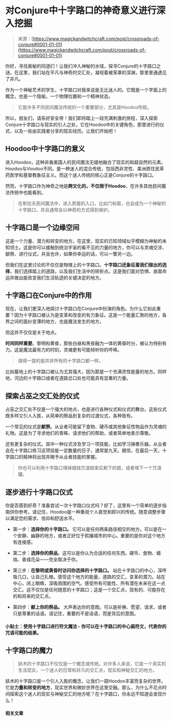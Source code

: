 <!--yml

类别：未分类

日期：2024年6月12日18时32分23秒

-->

# 对Conjure中十字路口的神奇意义进行深入挖掘

> 来源：[https://www.magickandwitchcraft.com/post/crossroads-of-conjure#0001-01-01](https://www.magickandwitchcraft.com/post/crossroads-of-conjure#0001-01-01)

你好，寻找奥秘的同道们！让我们冲入神秘的水域，探寻Conjure的十字路口之谜。在这里，我们站在平凡与神奇的交汇处，凝视着被笼罩的深渊，那里普通遇见了非凡。

作为一个神秘艺术的学生，十字路口对我来说是无比迷人的。它既是一个字面上的概念，也是一个隐喻，一个物理位置和一个精神状态。

> 它是许多不同民间魔法传统的一个重要部分，尤其是Hoodoo传统。

所以，朋友们，请系好安全带！我们即将踏上一段充满刺激的旅程，深入探索Conjure十字路口与现实的引人之处，它在Hoodoo中的关键角色，那里进行的仪式，以及一些由实践者分享的现实经历。让我们开始吧！

## Hoodoo中十字路口的意义

进入Hoodoo，这种非裔美国人的民间魔法无缝地融合了现实的和超自然的元素。Hoodoo与Voodoo不同，是一种迷人的混合传统，包括西非灵性、美洲原住民草药医学和基督教象征主义。而这个迷人传统的核心正是Conjure的十字路口。

然而，十字路口作为神奇之地是**跨文化的，不仅限于Hoodoo**，在许多其他民间魔法传统中也能看到。

> 在斯拉夫民间魔法中，进入房屋的入口，比如门和窗，也会成为一个神秘的十字路口，并且通常会以神奇的方式得到保护。

## 十字路口是一个边缘空间

这是一个力量、潜力和转变的地方。在这里，现实的已知领域似乎模糊为神秘的未知领土。这是你可以接触到统治宇宙的看不见的力量的地方，你可以与灵魂交涉、献祭、进行仪式，并且也许，如果你幸运的话，可以一瞥另一边。

但我们在这里讨论的不仅仅是物理上的十字路口。**十字路口还象征着我们做出的选择**，我们选择踏上的道路，以及我们生活中的转折点。这是我们面对恐惧、直面命运并做出能改变我们生活轨迹的关键决定的地方。

## 十字路口在Conjure中的作用

现在，让我们更深入地探讨十字路口在Conjure中扮演的角色。为什么它如此重要？因为十字路口被认为是变革和改变的有力象征。这是一个能量汇聚的地方，各界之间的面纱变薄的地方，也是魔法发生的地方。

但这并不仅仅是关于地点。

**时间同样重要**。黎明和黄昏，那些白昼和黑夜融为一体的黄昏时分，被认为特别有力。这是魔法最有力的时刻，灵魂更有可能倾听你的呼唤。

> 值得一提的是并非所有的十字路口都一样。

比如墓地上的十字路口被认为尤其强大，因为那是一个充满灵性能量的地方。同样地，河边的十字路口或者在道路岔口处也可能具有显著的力量。

## 探索占巫之交汇处的仪式

占巫之交汇处不仅是一个强大的地点，也是进行各种仪式和仪式的舞台。这些仪式既多样又引人入胜，从简单的祭品到复杂的过渡仪式，各种皆有。

一个常见的仪式是**献祭**。从业者可能留下食物、硬币或其他象征性物品作为灵魂的礼物。这是为了寻求他们的青睐、请求他们的帮助，或者简单地表示尊敬。

还有更复杂的仪式。其中一种仪式涉及学习一项技能，比如学习弹奏乐器。从业者会在十字路口练习这项技能一定数量的日子，通常是九天。据信，在最后一天，十字路口的精神将出现并赐予从业者技能的掌握。

> 你也可以利用十字路口埋掉蜡烛咒语结束后剩下的蜡，或者埋下一个咒语罐。

## 逐步进行十字路口仪式

你是否感到好奇？准备尝试一次十字路口仪式吗？好了，这里有一个简单的逐步指南供你参考。请记住，Hoodoo是一种重视个人直觉和即兴的传统。随意调整步骤以满足您的需求、信仰和舒适水平。

+   第一步：**选择你的十字路口。** 它可以是任何两条路径相交的地方。可以是在一个安静、幽静的地方，或者正好位于熙攘城市的中心。重要的是你对这个地方有连接感。

+   第二步：**选择你的祭品**。这可以是你认为合适的任何东西。硬币、食物、蜡烛、香或花朵——完全取决于你。

+   第三步：**在黎明或黄昏时访问你选择的十字路口。** 站在十字路口的中心，深呼吸几口，让自己扎根。感受这个地方的能量，道路的交汇，变革的潜力。站在中心，闭上眼睛，深吸周围的空气。感受所有可能性、所有潜在未来在这一点交汇。这不仅仅是任何随意的十字路口；这是一个交汇点，现有的、可能存在的和将来的交汇点。

+   第四步：**献上你的祭品。** 大声表达你的意图。可以是祈祷、愿望、请求，或者只是尊重的话语。请记住，重要的不是话语，而是背后的意图。

#### 小贴士：使用十字路口进行符文魔法 - 你可以在十字路口的中心画符文，代表你的咒语可能的结果。

## 十字路口的魔力

> 妖术的十字路口不仅仅是一个概念或传统。对许多人来说，它是一个真实的生活现实，一个迷人的日常和非凡的交汇点，现实和神秘交汇的地方。

妖术的十字路口是一个引人入胜的概念，让我们一窥Hoodoo丰富而复杂的世界。它是**力量和转变的地方**，现实世界和微妙世界在这里交融。那么，为什么不花点时间探索这个迷人的现实与神秘交汇的地方呢？在十字路口，你永远不知道会发现什么！

#### 相关文章
